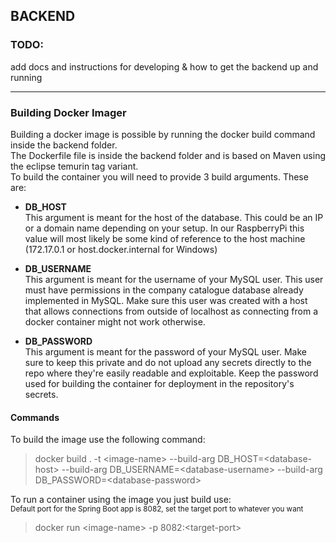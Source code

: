 ## BACKEND

### TODO: 
add docs and instructions for developing & how to get the backend up and running

---

### Building Docker Imager
Building a docker image is possible by running the docker build command inside the backend folder.\
The Dockerfile file is inside the backend folder and is based on Maven using the eclipse temurin tag variant.\
To build the container you will need to provide 3 build arguments. These are:
- **DB_HOST**\
This argument is meant for the host of the database.
This could be an IP or a domain name depending on your setup.
In our RaspberryPi this value will most likely be some kind of reference to the host machine (172.17.0.1 or host.docker.internal for Windows)

- **DB_USERNAME**\
This argument is meant for the username of your MySQL user.
This user must have permissions in the company catalogue database already implemented in MySQL.
Make sure this user was created with a host that allows connections from outside of localhost as connecting from a docker container might not work otherwise.

- **DB_PASSWORD**\
This argument is meant for the password of your MySQL user.
Make sure to keep this private and do not upload any secrets directly to the repo where they're easily readable and exploitable.
Keep the password used for building the container for deployment in the repository's secrets.

#### Commands
To build the image use the following command:
> docker build . -t &lt;image-name&gt; --build-arg DB_HOST=&lt;database-host&gt; --build-arg DB_USERNAME=&lt;database-username&gt; --build-arg DB_PASSWORD=&lt;database-password&gt;

To run a container using the image you just build use:\
<sub>Default port for the Spring Boot app is 8082, set the target port to whatever you want</sub>
> docker run &lt;image-name&gt; -p 8082:&lt;target-port&gt;
